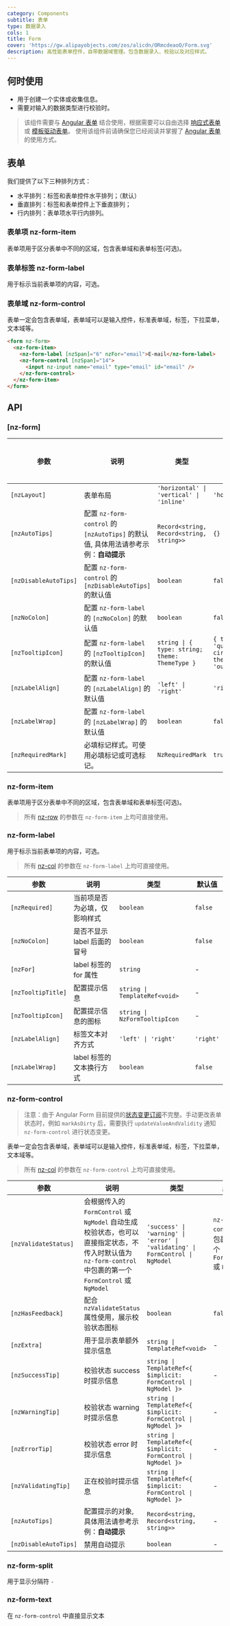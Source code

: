 ```yaml
---
category: Components
subtitle: 表单
type: 数据录入
cols: 1
title: Form
cover: 'https://gw.alipayobjects.com/zos/alicdn/ORmcdeaoO/Form.svg'
description: 高性能表单控件，自带数据域管理。包含数据录入、校验以及对应样式。
---
```


## 何时使用

- 用于创建一个实体或收集信息。
- 需要对输入的数据类型进行校验时。

> 该组件需要与 [Angular 表单](https://angular.cn/guide/forms)
> 结合使用，根据需要可以自由选择 [响应式表单](https://angular.cn/guide/forms/reactive-forms)
> 或 [模板驱动表单](https://angular.cn/guide/forms/template-driven-forms)。
> 使用该组件前请确保您已经阅读并掌握了 [Angular 表单](https://angular.cn/guide/forms) 的使用方式。

## 表单

我们提供了以下三种排列方式：

- 水平排列：标签和表单控件水平排列；（默认）
- 垂直排列：标签和表单控件上下垂直排列；
- 行内排列：表单项水平行内排列。

### 表单项 nz-form-item

表单项用于区分表单中不同的区域，包含表单域和表单标签(可选)。

### 表单标签 nz-form-label

用于标示当前表单项的内容，可选。

### 表单域 nz-form-control

表单一定会包含表单域，表单域可以是输入控件，标准表单域，标签，下拉菜单，文本域等。

```html
<form nz-form>
  <nz-form-item>
    <nz-form-label [nzSpan]="6" nzFor="email">E-mail</nz-form-label>
    <nz-form-control [nzSpan]="14">
      <input nz-input name="email" type="email" id="email" />
    </nz-form-control>
  </nz-form-item>
</form>
```

## API

### [nz-form]

| 参数                  | 说明                                                                                | 类型                                           | 默认值                                          | 全局配置 | 版本   |
| --------------------- | ----------------------------------------------------------------------------------- | ---------------------------------------------- | ----------------------------------------------- | -------- | ------ |
| `[nzLayout]`          | 表单布局                                                                            | `'horizontal' \| 'vertical' \| 'inline'`       | `'horizontal'`                                  |          |        |
| `[nzAutoTips]`        | 配置 `nz-form-control` 的 `[nzAutoTips]` 的默认值, 具体用法请参考示例：**自动提示** | `Record<string, Record<string, string>>`       | `{}`                                            | ✅       |        |
| `[nzDisableAutoTips]` | 配置 `nz-form-control` 的 `[nzDisableAutoTips]` 的默认值                            | `boolean`                                      | `false`                                         | ✅       |        |
| `[nzNoColon]`         | 配置 `nz-form-label` 的 `[nzNoColon]` 的默认值                                      | `boolean`                                      | `false`                                         | ✅       |        |
| `[nzTooltipIcon]`     | 配置 `nz-form-label` 的 `[nzTooltipIcon]` 的默认值                                  | `string \| { type: string; theme: ThemeType }` | `{ type: 'question-circle', theme: 'outline' }` | ✅       |        |
| `[nzLabelAlign]`      | 配置 `nz-form-label` 的 `[nzLabelAlign]` 的默认值                                   | `'left' \| 'right'`                            | `'right'`                                       |          |        |
| `[nzLabelWrap]`       | 配置 `nz-form-label` 的 `[nzLabelWrap]` 的默认值                                    | `boolean`                                      | `false`                                         |          |        |
| `[nzRequiredMark]`    | 必填标记样式。可使用必填标记或可选标记。                                            | `NzRequiredMark`                               | `true`                                          |          | 20.4.0 |

### nz-form-item

表单项用于区分表单中不同的区域，包含表单域和表单标签(可选)。

> 所有 [nz-row](/components/grid/zh) 的参数在 `nz-form-item` 上均可直接使用。

### nz-form-label

用于标示当前表单项的内容，可选。

> 所有 [nz-col](/components/grid/zh) 的参数在 `nz-form-label` 上均可直接使用。

| 参数               | 说明                         | 类型                          | 默认值    |
| ------------------ | ---------------------------- | ----------------------------- | --------- |
| `[nzRequired]`     | 当前项是否为必填，仅影响样式 | `boolean`                     | `false`   |
| `[nzNoColon]`      | 是否不显示 label 后面的冒号  | `boolean`                     | `false`   |
| `[nzFor]`          | label 标签的 for 属性        | `string`                      | -         |
| `[nzTooltipTitle]` | 配置提示信息                 | `string \| TemplateRef<void>` | -         |
| `[nzTooltipIcon]`  | 配置提示信息的图标           | `string \| NzFormTooltipIcon` | -         |
| `[nzLabelAlign]`   | 标签文本对齐方式             | `'left' \| 'right'`           | `'right'` |
| `[nzLabelWrap]`    | label 标签的文本换行方式     | `boolean`                     | `false`   |

### nz-form-control

> 注意：由于 Angular Form 目前提供的[状态变更订阅](https://github.com/angular/angular/issues/10887)不完整。手动更改表单状态时，例如
> `markAsDirty` 后，需要执行 `updateValueAndValidity` 通知 `nz-form-control` 进行状态变更。

表单一定会包含表单域，表单域可以是输入控件，标准表单域，标签，下拉菜单，文本域等。

> 所有 [nz-col](/components/grid/zh) 的参数在 `nz-form-control` 上均可直接使用。

| 参数                  | 说明                                                                                                                                                       | 类型                                                                          | 默认值                                                      |
| --------------------- | ---------------------------------------------------------------------------------------------------------------------------------------------------------- | ----------------------------------------------------------------------------- | ----------------------------------------------------------- |
| `[nzValidateStatus]`  | 会根据传入的 `FormControl` 或 `NgModel` 自动生成校验状态，也可以直接指定状态，不传入时默认值为 `nz-form-control` 中包裹的第一个 `FormControl` 或 `NgModel` | `'success' \| 'warning' \| 'error' \| 'validating' \| FormControl \| NgModel` | `nz-form-control` 中包裹的第一个 `FormControl` 或 `NgModel` |
| `[nzHasFeedback]`     | 配合 `nzValidateStatus` 属性使用，展示校验状态图标                                                                                                         | `boolean`                                                                     | `false`                                                     |
| `[nzExtra]`           | 用于显示表单额外提示信息                                                                                                                                   | `string \| TemplateRef<void>`                                                 | -                                                           |
| `[nzSuccessTip]`      | 校验状态 success 时提示信息                                                                                                                                | `string \| TemplateRef<{ $implicit: FormControl \| NgModel }>`                | -                                                           |
| `[nzWarningTip]`      | 校验状态 warning 时提示信息                                                                                                                                | `string \| TemplateRef<{ $implicit: FormControl \| NgModel }>`                | -                                                           |
| `[nzErrorTip]`        | 校验状态 error 时提示信息                                                                                                                                  | `string \| TemplateRef<{ $implicit: FormControl \| NgModel }>`                | -                                                           |
| `[nzValidatingTip]`   | 正在校验时提示信息                                                                                                                                         | `string \| TemplateRef<{ $implicit: FormControl \| NgModel }>`                | -                                                           |
| `[nzAutoTips]`        | 配置提示的对象, 具体用法请参考示例：**自动提示**                                                                                                           | `Record<string, Record<string, string>>`                                      | -                                                           |
| `[nzDisableAutoTips]` | 禁用自动提示                                                                                                                                               | `boolean`                                                                     | -                                                           |

### nz-form-split

用于显示分隔符 `-`

### nz-form-text

在 `nz-form-control` 中直接显示文本
